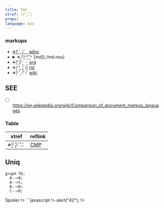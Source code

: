 ```yaml
---
title: ToC
xtref: ⌇⡟⢁⠍⡕
props:
language: nou
---
```

<a name="⡟⢁⠍⡕" href="#⡟⢁⠍⡕"></a>

### markups

* [※⡟⢁⠎⢀](./adoc.nou#⡟⢁⠎⢀ "hovering text") [adoc](./adoc.nou)
* <details><summary>※⡜⡗⣋⡓ [md](./md.nou)</summary>
    - link1
    - link2
  </details>
* ※⡟⡽⡂⢂ [org](./org.nou)
* ※⡞⣃⣍⢾ [rst](./rst.nou)
* ※⡟⢁⠏⠎ [wiki](./wiki.nou)


## SEE

- [ ] <https://en.wikipedia.org/wiki/Comparison_of_document_markup_languages>

### Table

| xtref | reflink |
|  ---  | ---     |
| ※⡟⡽⠩⠅ | [CMP](./CMP.nou) |


## Uniq

```mermaid
graph TD;
  A-->B;
  A-->C;
  B-->D;
  C-->D;
```

<!-- BAD: does not work ※⡟⢀⣈⢜ -->
Spoiler
!> ```javascript
!> alert("42");
!>

